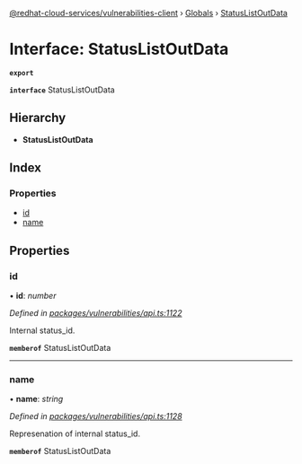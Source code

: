 [@redhat-cloud-services/vulnerabilities-client](../README.md) › [Globals](../globals.md) › [StatusListOutData](statuslistoutdata.md)

# Interface: StatusListOutData

**`export`** 

**`interface`** StatusListOutData

## Hierarchy

* **StatusListOutData**

## Index

### Properties

* [id](statuslistoutdata.md#id)
* [name](statuslistoutdata.md#name)

## Properties

###  id

• **id**: *number*

*Defined in [packages/vulnerabilities/api.ts:1122](https://github.com/RedHatInsights/javascript-clients/blob/master/packages/vulnerabilities/api.ts#L1122)*

Internal status_id.

**`memberof`** StatusListOutData

___

###  name

• **name**: *string*

*Defined in [packages/vulnerabilities/api.ts:1128](https://github.com/RedHatInsights/javascript-clients/blob/master/packages/vulnerabilities/api.ts#L1128)*

Represenation of internal status_id.

**`memberof`** StatusListOutData
